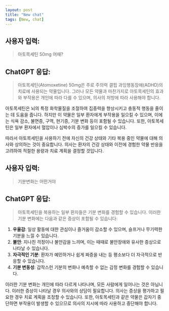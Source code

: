 ```yaml
---
layout: post
title: "New chat"
tags: [New, chat]
---
```


## 사용자 입력:
> 아토목세틴 50mg 어때?

## ChatGPT 응답:
> 아토목세틴(Atomoxetine) 50mg은 주로 주의력 결핍 과잉행동장애(ADHD)의 치료에 사용되는 약물입니다. 그러나 모든 약물과 마찬가지로 아토목세틴의 효과와 부작용은 개인에 따라 다를 수 있으며, 의사의 처방에 따라 사용해야 합니다.

아토목세틴은 뇌의 특정 화학물질을 조절하여 집중력을 향상시키고 충동적 행동을 줄이는 데 도움을 줍니다. 하지만 이 약물은 일부 환자에게 부작용을 일으킬 수 있으며, 이에는 식욕 감소, 불면증, 구역, 현기증, 기분 변화 등이 포함될 수 있습니다. 또한, 아토목세틴은 일부 환자에서 혈압이나 심박수의 증가를 일으킬 수 있습니다.

따라서 아토목세틴을 사용하기 전에 자신의 건강 상태와 기타 복용 중인 약물에 대해 의사와 상의하는 것이 중요합니다. 의사는 환자의 건강 상태와 이전에 경험한 약물 반응을 고려하여 적절한 용량과 치료 계획을 결정할 것입니다.

## 사용자 입력:
> 기분변화는 어떤거야

## ChatGPT 응답:
> 아토목세틴을 복용하는 일부 환자들은 기분 변화를 경험할 수 있습니다. 이러한 기분 변화에는 다음과 같은 증상이 포함될 수 있습니다:

1. **우울감**: 일상 활동에 대한 관심이나 즐거움이 감소할 수 있으며, 슬프거나 무기력한 기분을 느낄 수 있습니다.
2. **불안**: 지나친 걱정이나 불안감을 느끼며, 이는 때때로 불안장애와 유사한 증상으로 나타날 수 있습니다.
3. **자극적인 기분**: 환자가 예민하거나 쉽게 짜증을 내는 등 평소보다 더 자극적으로 반응할 수 있습니다.
4. **기분 변동성**: 갑작스런 기분의 변화나 예측할 수 없는 감정 변화를 경험할 수 있습니다.

이러한 기분 변화는 개인에 따라 다르게 나타나며, 모든 사람에게 일어나는 것은 아닙니다. 이러한 증상이 나타날 경우 의사와의 상담이 필요합니다. 의사는 증상을 평가하고 필요한 경우 치료 계획을 조정할 수 있습니다. 또한, 아토목세틴과 같은 약물은 갑자기 중단하면 부작용이 발생할 수 있으므로 의사의 지시에 따라 사용하고 중단해야 합니다.

